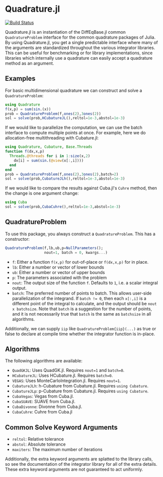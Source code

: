 # Quadrature.jl

[![Build Status](https://travis-ci.org/JuliaDiffEq/Quadrature.jl.svg?branch=master)](https://travis-ci.org/JuliaDiffEq/Quadrature.jl)

Quadrature.jl is an instantiation of the DiffEqBase.jl common `QuadratureProblem`
interface for the common quadrature packages of Julia. By using Quadrature.jl,
you get a single predictable interface where many of the arguments are
standardized throughout the various integrator libraries. This can be useful
for benchmarking or for library implementations, since libraries which internally
use a quadrature can easily accept a quadrature method as an argument.

## Examples

For basic multidimensional quadrature we can construct and solve a `QuadratureProblem`:

```julia
using Quadrature
f(x,p) = sum(sin.(x))
prob = QuadratureProblem(f,ones(2),3ones(2))
sol = solve(prob,HCubatureJL(),reltol=1e-3,abstol=1e-3)
```

If we would like to parallelize the computation, we can use the batch interface
to compute multiple points at once. For example, here we do allocation-free
multithreading with Cubature.jl:

```julia
using Quadrature, Cubature, Base.Threads
function f(dx,x,p)
  Threads.@threads for i in 1:size(x,2)
    dx[i] = sum(sin.(@view(x[:,i])))
  end
end
prob = QuadratureProblem(f,ones(2),3ones(2),batch=2)
sol = solve(prob,CubatureJLh(),reltol=1e-3,abstol=1e-3)
```

If we would like to compare the results against Cuba.jl's `Cuhre` method, then
the change is one argument change:

```julia
using Cuba
sol = solve(prob,CubaCuhre(),reltol=1e-3,abstol=1e-3)
```

## QuadratureProblem

To use this package, you always construct a `QuadratureProblem`. This has a
constructor:

```julia
QuadratureProblem(f,lb,ub,p=NullParameters();
                  nout=1, batch = 0, kwargs...)
```

- `f`: Either a function `f(x,p)` for out-of-place or `f(dx,x,p)` for in place.
- `lb`: Either a number or vector of lower bounds
- `ub`: Either a number or vector of upper bounds
- `p`: The parameters associated with the problem
- `nout`: The output size of the function `f`. Defaults to `1`, i.e. a scalar
  integral output.
- `batch`: The preferred number of points to batch. This allows user-side
  parallelization of the integrand. If `batch != 0`, then each `x[:,i]` is a
  different point of the integral to calculate, and the output should be
  `nout x batchsize`. Note that `batch` is a suggestion for the number of points,
  and it is not necessarily true that `batch` is the same as `batchsize` in all
  algorithms.

Additionally, we can supply `iip` like `QuadratureProblem{iip}(...)` as true or
false to declare at compile time whether the integrator function is in-place.

## Algorithms

The following algorithms are available:

- `QuadGKJL`: Uses QuadGK.jl. Requires `nout=1` and `batch=0`.
- `HCubatureJL`: Uses HCubature.jl. Requires `batch=0`.
- `VEGAS`: Uses MonteCarloIntegration.jl. Requires `nout=1`.
- `CubatureJLh`: h-Cubature from Cubature.jl. Requires `using Cubature`.
- `CubatureJLp`: p-Cubature from Cubature.jl. Requires `using Cubature`.
- `CubaVegas`: Vegas from Cuba.jl.
- `CubaSUAVE`: SUAVE from Cuba.jl.
- `CubaDivonne`: Divonne from Cuba.jl.
- `CubaCuhre`: Cuhre from Cuba.jl

## Common Solve Keyword Arguments

- `reltol`: Relative tolerance
- `abstol`: Absolute tolerance
- `maxiters`: The maximum number of iterations

Additionally, the extra keyword arguments are splatted to the library calls, so
see the documentation of the integrator library for all of the extra details.
These extra keyword arguments are not guaranteed to act uniformly.


